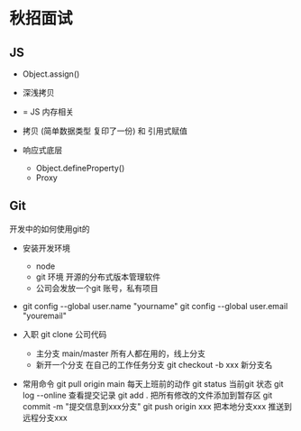 # 秋招面试

## JS
- Object.assign()

- 深浅拷贝
- = JS 内存相关
- 拷贝 (简单数据类型 复印了一份) 和 引用式赋值

- 响应式底层
  - Object.defineProperty()
  - Proxy

## Git 
开发中的如何使用git的

- 安装开发环境
  - node
  - git 环境 开源的分布式版本管理软件
  - 公司会发放一个git 账号，私有项目

- git config --global user.name "yourname"
  git config --global user.email "youremail"
- 入职 git clone 公司代码
  - 主分支 main/master
      所有人都在用的，线上分支
  - 新开一个分支
      在自己的工作任务分支
    git checkout -b xxx 新分支名
- 常用命令
    git pull origin main 每天上班前的动作
    git status 当前git 状态
    git log --online 查看提交记录
    git add .  把所有修改的文件添加到暂存区
    git commit -m "提交信息到xxx分支"
    git push origin xxx  把本地分支xxx 推送到远程分支xxx


